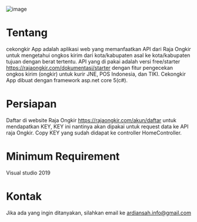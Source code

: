 ![image](https://user-images.githubusercontent.com/76439911/158545935-becf1b9b-58b8-4c47-90e3-d51d7840fcc7.png)


# Tentang

cekongkir App adalah aplikasi web yang memanfaatkan API dari Raja Ongkir untuk mengetahui ongkos kirim dari kota/kabupaten asal ke kota/kabupaten tujuan dengan berat tertentu. API yang di pakai adalah versi free/starter https://rajaongkir.com/dokumentasi/starter dengan fitur pengecekan ongkos kirim (ongkir) untuk kurir JNE, POS Indonesia, dan TIKI. Cekongkir App dibuat dengan framework asp.net core 5(c#).

# Persiapan

Daftar di website Raja Ongkir https://rajaongkir.com/akun/daftar untuk mendapatkan KEY, KEY ini nantinya akan dipakai untuk request data ke API raja Ongkir. Copy KEY yang sudah didapat ke controller HomeController.

# Minimum Requirement

Visual studio 2019

# Kontak

Jika ada yang ingin ditanyakan, silahkan email ke ardiansah.info@gmail.com
